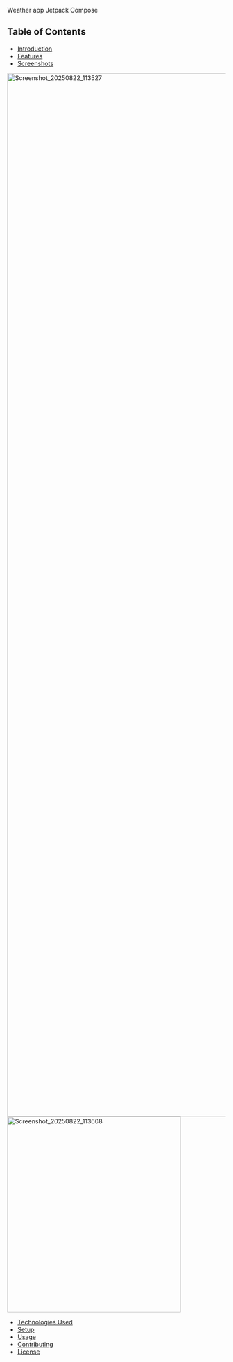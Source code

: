 Weather app Jetpack Compose

## Table of Contents
- [Introduction](#introduction)
- [Features](#features)
- [Screenshots](#screenshots)


<img width="1080" height="2400" alt="Screenshot_20250822_113527" src="https://github.com/user-attachments/assets/81b2e1f3-9b14-45d9-8253-186945a3ab48" />

<img width="400" height="450" alt="Screenshot_20250822_113608" src="https://github.com/user-attachments/assets/e1f27127-c60b-4689-a96e-adddc73e2281" />



- [Technologies Used](#technologies-used)
- [Setup](#setup)
- [Usage](#usage)
- [Contributing](#contributing)
- [License](#license)


